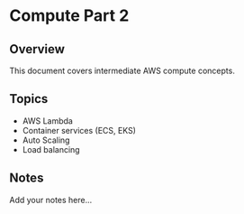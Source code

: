 # Compute Part 2

## Overview

This document covers intermediate AWS compute concepts.

## Topics

- AWS Lambda
- Container services (ECS, EKS)
- Auto Scaling
- Load balancing

## Notes

Add your notes here...